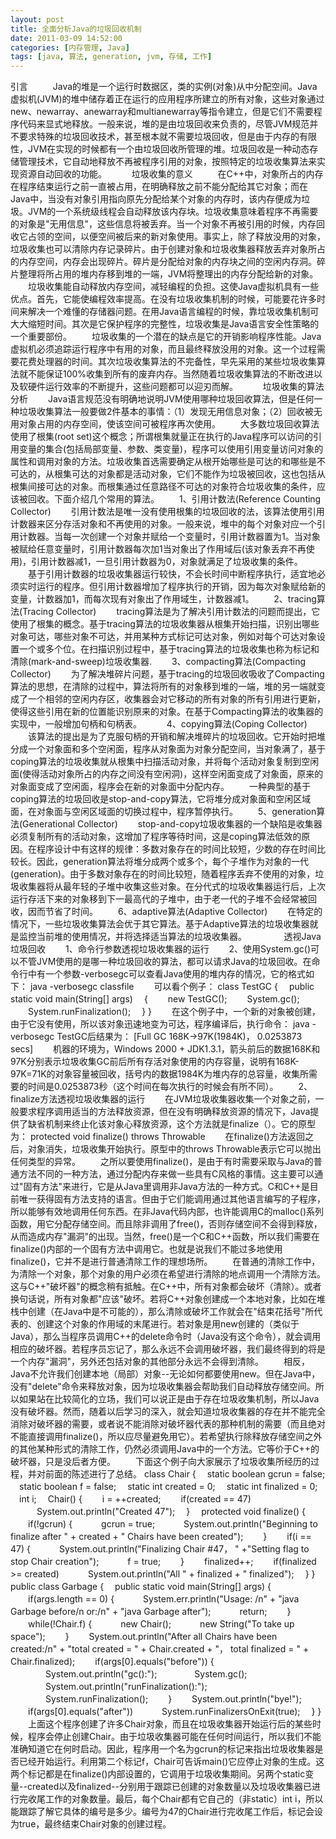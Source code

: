```yaml
---
layout: post
title: 全面分析Java的垃圾回收机制
date: 2011-03-09 14:52:00
categories: [内存管理, Java]
tags: [java, 算法, generation, jvm, 存储, 工作]
---
```

引言
 
　　Java的堆是一个运行时数据区，类的实例(对象)从中分配空间。Java虚拟机(JVM)的堆中储存着正在运行的应用程序所建立的所有对象，这些对象通过new、newarray、anewarray和multianewarray等指令建立，但是它们不需要程序代码来显式地释放。一般来说，堆的是由垃圾回收来负责的，尽管JVM规范并不要求特殊的垃圾回收技术，甚至根本就不需要垃圾回收，但是由于内存的有限性，JVM在实现的时候都有一个由垃圾回收所管理的堆。垃圾回收是一种动态存储管理技术，它自动地释放不再被程序引用的对象，按照特定的垃圾收集算法来实现资源自动回收的功能。
 
　　垃圾收集的意义
 
　　在C++中，对象所占的内存在程序结束运行之前一直被占用，在明确释放之前不能分配给其它对象；而在Java中，当没有对象引用指向原先分配给某个对象的内存时，该内存便成为垃圾。JVM的一个系统级线程会自动释放该内存块。垃圾收集意味着程序不再需要的对象是"无用信息"，这些信息将被丢弃。当一个对象不再被引用的时候，内存回收它占领的空间，以便空间被后来的新对象使用。事实上，除了释放没用的对象，垃圾收集也可以清除内存记录碎片。由于创建对象和垃圾收集器释放丢弃对象所占的内存空间，内存会出现碎片。碎片是分配给对象的内存块之间的空闲内存洞。碎片整理将所占用的堆内存移到堆的一端，JVM将整理出的内存分配给新的对象。
　　垃圾收集能自动释放内存空间，减轻编程的负担。这使Java虚拟机具有一些优点。首先，它能使编程效率提高。在没有垃圾收集机制的时候，可能要花许多时间来解决一个难懂的存储器问题。在用Java语言编程的时候，靠垃圾收集机制可大大缩短时间。其次是它保护程序的完整性，垃圾收集是Java语言安全性策略的一个重要部份。
　　垃圾收集的一个潜在的缺点是它的开销影响程序性能。Java虚拟机必须追踪运行程序中有用的对象，而且最终释放没用的对象。这一个过程需要花费处理器的时间。其次垃圾收集算法的不完备性，早先采用的某些垃圾收集算法就不能保证100%收集到所有的废弃内存。当然随着垃圾收集算法的不断改进以及软硬件运行效率的不断提升，这些问题都可以迎刃而解。
 
　　垃圾收集的算法分析
　　Java语言规范没有明确地说明JVM使用哪种垃圾回收算法，但是任何一种垃圾收集算法一般要做2件基本的事情：（1）发现无用信息对象；（2）回收被无用对象占用的内存空间，使该空间可被程序再次使用。
　　大多数垃圾回收算法使用了根集(root set)这个概念；所谓根集就量正在执行的Java程序可以访问的引用变量的集合(包括局部变量、参数、类变量)，程序可以使用引用变量访问对象的属性和调用对象的方法。垃圾收集首选需要确定从根开始哪些是可达的和哪些是不可达的，从根集可达的对象都是活动对象，它们不能作为垃圾被回收，这也包括从根集间接可达的对象。而根集通过任意路径不可达的对象符合垃圾收集的条件，应该被回收。下面介绍几个常用的算法。
　　1、引用计数法(Reference Counting Collector)
　　引用计数法是唯一没有使用根集的垃圾回收的法，该算法使用引用计数器来区分存活对象和不再使用的对象。一般来说，堆中的每个对象对应一个引用计数器。当每一次创建一个对象并赋给一个变量时，引用计数器置为1。当对象被赋给任意变量时，引用计数器每次加1当对象出了作用域后(该对象丢弃不再使用)，引用计数器减1，一旦引用计数器为0，对象就满足了垃圾收集的条件。
　　基于引用计数器的垃圾收集器运行较快，不会长时间中断程序执行，适宜地必须实时运行的程序。但引用计数器增加了程序执行的开销，因为每次对象赋给新的变量，计数器加1，而每次现有对象出了作用域生，计数器减1。
　　2、tracing算法(Tracing
 Collector) 
　　tracing算法是为了解决引用计数法的问题而提出，它使用了根集的概念。基于tracing算法的垃圾收集器从根集开始扫描，识别出哪些对象可达，哪些对象不可达，并用某种方式标记可达对象，例如对每个可达对象设置一个或多个位。在扫描识别过程中，基于tracing算法的垃圾收集也称为标记和清除(mark-and-sweep)垃圾收集器.
　　3、compacting算法(Compacting
 Collector) 
　　为了解决堆碎片问题，基于tracing的垃圾回收吸收了Compacting算法的思想，在清除的过程中，算法将所有的对象移到堆的一端，堆的另一端就变成了一个相邻的空闲内存区，收集器会对它移动的所有对象的所有引用进行更新，使得这些引用在新的位置能识别原来的对象。在基于Compacting算法的收集器的实现中，一般增加句柄和句柄表。
 
　　4、copying算法(Coping
 Collector) 
　　该算法的提出是为了克服句柄的开销和解决堆碎片的垃圾回收。它开始时把堆分成一个对象面和多个空闲面，程序从对象面为对象分配空间，当对象满了，基于coping算法的垃圾收集就从根集中扫描活动对象，并将每个活动对象复制到空闲面(使得活动对象所占的内存之间没有空闲洞)，这样空闲面变成了对象面，原来的对象面变成了空闲面，程序会在新的对象面中分配内存。
　　一种典型的基于coping算法的垃圾回收是stop-and-copy算法，它将堆分成对象面和空闲区域面，在对象面与空闲区域面的切换过程中，程序暂停执行。
　　5、generation算法(Generational
 Collector) 
　　stop-and-copy垃圾收集器的一个缺陷是收集器必须复制所有的活动对象，这增加了程序等待时间，这是coping算法低效的原因。在程序设计中有这样的规律：多数对象存在的时间比较短，少数的存在时间比较长。因此，generation算法将堆分成两个或多个，每个子堆作为对象的一代(generation)。由于多数对象存在的时间比较短，随着程序丢弃不使用的对象，垃圾收集器将从最年轻的子堆中收集这些对象。在分代式的垃圾收集器运行后，上次运行存活下来的对象移到下一最高代的子堆中，由于老一代的子堆不会经常被回收，因而节省了时间。
　　6、adaptive算法(Adaptive
 Collector) 
　　在特定的情况下，一些垃圾收集算法会优于其它算法。基于Adaptive算法的垃圾收集器就是监控当前堆的使用情况，并将选择适当算法的垃圾收集器。  
    
　　透视Java垃圾回收
　　1、命令行参数透视垃圾收集器的运行
　　2、使用System.gc()可以不管JVM使用的是哪一种垃圾回收的算法，都可以请求Java的垃圾回收。在命令行中有一个参数-verbosegc可以查看Java使用的堆内存的情况，它的格式如下：
java -verbosegc classfile
　　可以看个例子：
class TestGC
{
　public static void main(String[] args)
　{
　　new TestGC();
　　System.gc();
　　System.runFinalization();
　}
}
　　在这个例子中，一个新的对象被创建，由于它没有使用，所以该对象迅速地变为可达，程序编译后，执行命令： java -verbosegc TestGC后结果为：
[Full GC 168K->97K(1984K)， 0.0253873 secs]
　　机器的环境为，Windows 2000 + JDK1.3.1，箭头前后的数据168K和97K分别表示垃圾收集GC前后所有存活对象使用的内存容量，说明有168K-97K=71K的对象容量被回收，括号内的数据1984K为堆内存的总容量，收集所需要的时间是0.0253873秒（这个时间在每次执行的时候会有所不同）。
　　2、finalize方法透视垃圾收集器的运行
　　在JVM垃圾收集器收集一个对象之前，一般要求程序调用适当的方法释放资源，但在没有明确释放资源的情况下，Java提供了缺省机制来终止化该对象心释放资源，这个方法就是finalize（）。它的原型为：
protected void finalize() throws Throwable
　　在finalize()方法返回之后，对象消失，垃圾收集开始执行。原型中的throws
 Throwable表示它可以抛出任何类型的异常。
　　之所以要使用finalize()，是由于有时需要采取与Java的普通方法不同的一种方法，通过分配内存来做一些具有C风格的事情。这主要可以通过"固有方法"来进行，它是从Java里调用非Java方法的一种方式。C和C++是目前唯一获得固有方法支持的语言。但由于它们能调用通过其他语言编写的子程序，所以能够有效地调用任何东西。在非Java代码内部，也许能调用C的malloc()系列函数，用它分配存储空间。而且除非调用了free()，否则存储空间不会得到释放，从而造成内存"漏洞"的出现。当然，free()是一个C和C++函数，所以我们需要在finalize()内部的一个固有方法中调用它。也就是说我们不能过多地使用finalize()，它并不是进行普通清除工作的理想场所。
　　在普通的清除工作中，为清除一个对象，那个对象的用户必须在希望进行清除的地点调用一个清除方法。这与C++"破坏器"的概念稍有抵触。在C++中，所有对象都会破坏（清除）。或者换句话说，所有对象都"应该"破坏。若将C++对象创建成一个本地对象，比如在堆栈中创建（在Java中是不可能的），那么清除或破坏工作就会在"结束花括号"所代表的、创建这个对象的作用域的末尾进行。若对象是用new创建的（类似于Java），那么当程序员调用C++的delete命令时（Java没有这个命令），就会调用相应的破坏器。若程序员忘记了，那么永远不会调用破坏器，我们最终得到的将是一个内存"漏洞"，另外还包括对象的其他部分永远不会得到清除。
　　相反，Java不允许我们创建本地（局部）对象--无论如何都要使用new。但在Java中，没有"delete"命令来释放对象，因为垃圾收集器会帮助我们自动释放存储空间。所以如果站在比较简化的立场，我们可以说正是由于存在垃圾收集机制，所以Java没有破坏器。然而，随着以后学习的深入，就会知道垃圾收集器的存在并不能完全消除对破坏器的需要，或者说不能消除对破坏器代表的那种机制的需要（而且绝对不能直接调用finalize()，所以应尽量避免用它）。若希望执行除释放存储空间之外的其他某种形式的清除工作，仍然必须调用Java中的一个方法。它等价于C++的破坏器，只是没后者方便。
　　下面这个例子向大家展示了垃圾收集所经历的过程，并对前面的陈述进行了总结。
class Chair {
　static boolean gcrun = false;
　static boolean f = false;
　static int created = 0;
　static int finalized = 0;
　int i;
　Chair() {
　　i = ++created;
　　if(created == 47)
　　　System.out.println("Created 47");
　}
　protected void finalize() {
　　if(!gcrun) {
　　　gcrun = true;
　　　System.out.println("Beginning to finalize after " + created + " Chairs have been created");
　　}
　　if(i == 47) {
　　　System.out.println("Finalizing Chair #47， " +"Setting flag to stop Chair creation");
　　　f = true;
　　}
　　finalized++;
　　if(finalized >= created)
　　　System.out.println("All " + finalized + " finalized");
　}
}
 
public class Garbage {
　public static void main(String[] args) {
　　if(args.length == 0) {
　　　System.err.println("Usage: /n" + "java Garbage before/n or:/n" + "java Garbage after");
　　　return;
　　}
　　while(!Chair.f) {
　　　new Chair();
　　　new String("To take up space");
　　}
　　System.out.println("After all Chairs have been created:/n" + "total created = " + Chair.created
 +
"， total finalized = " +
 Chair.finalized);
　　if(args[0].equals("before")) {
　　　　System.out.println("gc():");
　　　　System.gc();
　　　　System.out.println("runFinalization():");
　　　　System.runFinalization();
　　}
　　System.out.println("bye!");
　　if(args[0].equals("after"))
　　　System.runFinalizersOnExit(true);
　}
}
　　上面这个程序创建了许多Chair对象，而且在垃圾收集器开始运行后的某些时候，程序会停止创建Chair。由于垃圾收集器可能在任何时间运行，所以我们不能准确知道它在何时启动。因此，程序用一个名为gcrun的标记来指出垃圾收集器是否已经开始运行。利用第二个标记f，Chair可告诉main()它应停止对象的生成。这两个标记都是在finalize()内部设置的，它调用于垃圾收集期间。另两个static变量--created以及finalized--分别用于跟踪已创建的对象数量以及垃圾收集器已进行完收尾工作的对象数量。最后，每个Chair都有它自己的（非static）int
 i，所以能跟踪了解它具体的编号是多少。编号为47的Chair进行完收尾工作后，标记会设为true，最终结束Chair对象的创建过程。
 
 
